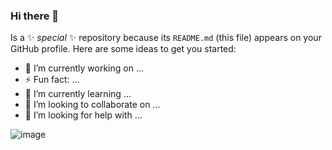 ### Hi there 👋



Is a ✨ _special_ ✨ repository because its `README.md` (this file) appears on your GitHub profile.
Here are some ideas to get you started:

- 🔭 I’m currently working on ...
- ⚡ Fun fact: ...
- 🌱 I’m currently learning ...
- 👯 I’m looking to collaborate on ...
- 🤔 I’m looking for help with ...


![image](https://github.com/JeanPierreSV/JeanPierreSV/assets/80585738/f1b78aad-f0b8-44b0-94f2-540d2f2c25b9)
